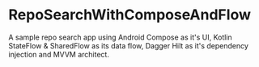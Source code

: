 # RepoSearchWithComposeAndFlow
A sample repo search app using Android Compose as it's UI, Kotlin StateFlow &amp; SharedFlow as its data flow, Dagger Hilt as it's dependency injection and MVVM architect.
